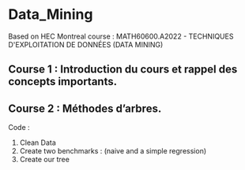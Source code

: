 # Data_Mining
Based on HEC Montreal course : MATH60600.A2022 - TECHNIQUES D'EXPLOITATION DE DONNÉES (DATA MINING)



## Course 1 : 	Introduction du cours et rappel des concepts importants.



## Course 2 : Méthodes d’arbres.
Code : 
1. Clean Data
2. Create two benchmarks : (naive and a simple regression)
3. Create our tree
